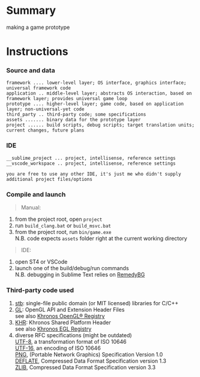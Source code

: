 # Summary
making a game prototype

# Instructions
### Source and data
```
framework .... lower-level layer; OS interface, graphics interface; universal framework code
application .. middle-level layer; abstracts OS interaction, based on framework layer; provides universal game loop
prototype .... higher-level layer; game code, based on application layer; non-universal-yet code
third_party .. third-party code; some specifications
assets ....... binary data for the prototype layer
project ...... build scripts, debug scripts; target translation units; current changes, future plans
```

### IDE
```
__sublime_project ... project, intellisense, reference settings
__vscode_workspace .. project, intellisense, reference settings

you are free to use any other IDE, it's just me who didn't supply additional project files/options
```

### Compile and launch
> Manual:
1) from the project root, open `project`
2) run `build_clang.bat` or `build_msvc.bat`
3) from the project root, run `bin/game.exe`  
   N.B. code expects `assets` folder right at the current working directory

> IDE:
1) open ST4 or VSCode
2) launch one of the build/debug/run commands  
   N.B. debugging in Sublime Text relies on [RemedyBG](https://remedybg.itch.io/remedybg)

### Third-party code used
1) [stb](https://github.com/nothings/stb): single-file public domain (or MIT licensed) libraries for C/C++
2) [GL](https://github.com/KhronosGroup/OpenGL-Registry/tree/master/api/GL): OpenGL API and Extension Header Files  
   see also [Khronos OpenGL® Registry](https://www.khronos.org/registry/OpenGL/index_gl.php)
3) [KHR](https://github.com/KhronosGroup/EGL-Registry/tree/master/api/KHR): Khronos Shared Platform Header  
   see also [Khronos EGL Registry](https://www.khronos.org/registry/EGL/)
4) diverse RFC specifications (might be outdated)  
   [UTF-8](https://www.rfc-editor.org/rfc/rfc3629.txt), a transformation format of ISO 10646  
   [UTF-16](https://www.rfc-editor.org/rfc/rfc2781.txt), an encoding of ISO 10646  
   [PNG](https://www.rfc-editor.org/rfc/rfc2083.txt), (Portable Network Graphics) Specification Version 1.0  
   [DEFLATE](https://www.rfc-editor.org/rfc/rfc1951.txt), Compressed Data Format Specification version 1.3  
   [ZLIB](https://www.rfc-editor.org/rfc/rfc1950.txt), Compressed Data Format Specification version 3.3  
